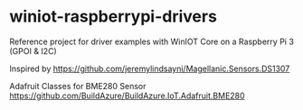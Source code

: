 # winiot-raspberrypi-drivers
Reference project for driver examples with WinIOT Core on a Raspberry Pi 3 (GPOI &amp; I2C)

Inspired by https://github.com/jeremylindsayni/Magellanic.Sensors.DS1307

Adafruit Classes for BME280 Sensor https://github.com/BuildAzure/BuildAzure.IoT.Adafruit.BME280
